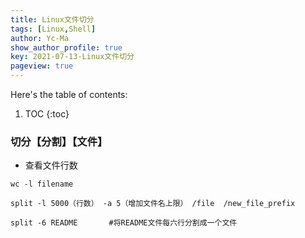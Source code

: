```yaml
---
title: Linux文件切分
tags: [Linux,Shell]
author: Yc-Ma
show_author_profile: true
key: 2021-07-13-Linux文件切分
pageview: true
---
```


Here's the table of contents:
1. TOC
{:toc}

### 切分【分割】【文件】
- 查看文件行数
```
wc -l filename
```
```
split -l 5000（行数） -a 5（增加文件名上限） /file  /new_file_prefix
```
```
split -6 README       #将README文件每六行分割成一个文件
```


